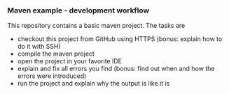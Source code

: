 ### Maven example - development workflow

This repository contains a basic maven project. The tasks are

* checkout this project from GitHub using HTTPS (bonus: explain how to do it with SSH)
* compile the maven project 
* open the project in your favorite IDE
* explain and fix all errors you find (bonus: find out when and how the errors were introduced)
* run the project and explain why the output is like it is

